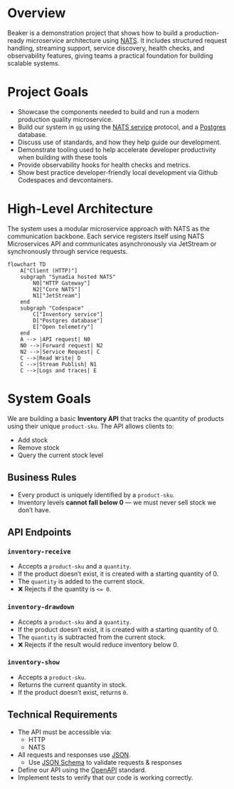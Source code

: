 # Overview

Beaker is a demonstration project that shows how to build a production-ready microservice architecture using [NATS](https://nats.io/). It includes structured request handling, streaming support, service discovery, health checks, and observability features, giving teams a practical foundation for building scalable systems.

# Project Goals

- Showcase the components needed to build and run a modern production quality microservice.
- Build our system in [`go`](https://go.dev/) using the [NATS service](https://docs.nats.io/using-nats/developer/services) protocol, and a [Postgres](https://www.postgresql.org/) database.
- Discuss use of standards, and how they help guide our development.
- Demonstrate tooling used to help accelerate developer productivity when building with these tools
- Provide observability hooks for health checks and metrics.
- Show best practice developer-friendly local development via Github Codespaces and devcontainers.


# High-Level Architecture

The system uses a modular microservice approach with NATS as the communication backbone. Each service registers itself using NATS Microservices API and communicates asynchronously via JetStream or synchronously through service requests.

```mermaid
flowchart TD
    A["Client (HTTP)"]
    subgraph "Synadia hosted NATS"
        N0["HTTP Gateway"]
        N2["Core NATS"]
        N1["JetStream"]
    end
    subgraph "Codespace"
        C["Inventory service"]
        D["Postgres database"]
        E["Open telemetry"]
    end
    A --> |API request| N0
    N0 -->|Forward request| N2
    N2 -->|Service Request| C
    C -->|Read Write| D
    C -->|Stream Publish| N1
    C -->|Logs and traces| E
```

#  System Goals

We are building a basic **Inventory API** that tracks the quantity of products using their unique `product-sku`. The API allows clients to:

- Add stock
- Remove stock
- Query the current stock level

##  Business Rules

- Every product is uniquely identified by a `product-sku`.
- Inventory levels **cannot fall below 0** — we must never sell stock we don’t have.


## API Endpoints

### `inventory-receive`

- Accepts a `product-sku` and a `quantity`.
- If the product doesn’t exist, it is created with a starting quantity of 0.
- The `quantity` is added to the current stock.
- ❌ Rejects if the quantity is `<= 0`.

### `inventory-drawdown`

- Accepts a `product-sku` and a `quantity`.
- If the product doesn’t exist, it is created with a starting quantity of 0.
- The `quantity` is subtracted from the current stock.
- ❌ Rejects if the result would reduce inventory below 0.

### `inventory-show`

- Accepts a `product-sku`.
- Returns the current quantity in stock.
- If the product doesn’t exist, returns `0`.


## Technical Requirements

- The API must be accessible via:
  - HTTP
  - NATS
- All requests and responses use [JSON](https://www.json.org/json-en.html).
  - Use [JSON Schema](https://json-schema.org/) to validate requests & responses
- Define our API using the [OpenAPI](https://www.openapis.org/) standard.
- Implement tests to verify that our code is working correctly.

